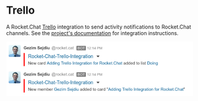 # Trello

A Rocket.Chat [Trello](https://trello.com/) integration to send activity notifications to Rocket.Chat channels. See the [project's documentation](https://github.com/GezimSejdiu/Rocket.Chat-Trello-Integration) for integration instructions.

![Trello Integration](../../../.gitbook/assets/trello-integration.png)
